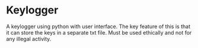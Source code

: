# Keylogger
A keylogger using python with user interface.
The key feature of this is that it can store the keys in a separate txt file.
Must be used ethically and not for any illegal activity.
